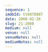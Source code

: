 ```yaml
---
sequence: 1
imdbId: tt0478087
date: 2008-02-26
slug: 21-2008
medium: null
venue: null
venueNotes: null
mediumNotes: null
---
```



